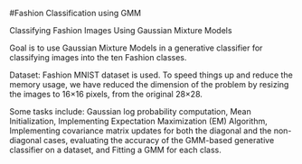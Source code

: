 #Fashion Classification using GMM

Classifying Fashion Images Using Gaussian Mixture Models

Goal is to use Gaussian Mixture Models in a generative classifier for classifying images into the ten Fashion classes.

Dataset: Fashion MNIST dataset is used. To speed things up and reduce the memory usage, we have reduced the dimension of the problem by resizing the images to 16×16 pixels, from the original 28×28.

Some tasks include: Gaussian log probability computation, Mean Initialization, Implementing Expectation Maximization (EM) Algorithm, Implementing covariance matrix updates for both the diagonal and the non-diagonal cases, evaluating the accuracy of the GMM-based generative classifier on a dataset, and Fitting a GMM for each class.
